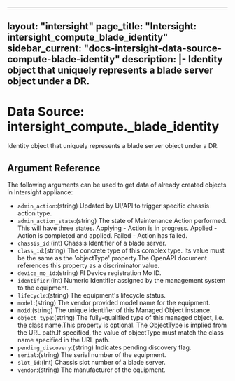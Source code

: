 
---
layout: "intersight"
page_title: "Intersight: intersight_compute_blade_identity"
sidebar_current: "docs-intersight-data-source-compute-blade-identity"
description: |-
Identity object that uniquely represents a blade server object under a DR.
---

# Data Source: intersight_compute._blade_identity
Identity object that uniquely represents a blade server object under a DR.
## Argument Reference
The following arguments can be used to get data of already created objects in Intersight appliance:
* `admin_action`:(string) Updated by UI/API to trigger specific chassis action type. 
* `admin_action_state`:(string) The state of Maintenance Action performed. This will have three states. Applying - Action is in progress. Applied - Action is completed and applied. Failed - Action has failed. 
* `chassis_id`:(int) Chassis Identifier of a blade server. 
* `class_id`:(string) The concrete type of this complex type. Its value must be the same as the 'objectType' property.The OpenAPI document references this property as a discriminator value. 
* `device_mo_id`:(string) FI Device registration Mo ID. 
* `identifier`:(int) Numeric Identifier assigned by the management system to the equipment. 
* `lifecycle`:(string) The equipment's lifecycle status. 
* `model`:(string) The vendor provided model name for the equipment. 
* `moid`:(string) The unique identifier of this Managed Object instance. 
* `object_type`:(string) The fully-qualified type of this managed object, i.e. the class name.This property is optional. The ObjectType is implied from the URL path.If specified, the value of objectType must match the class name specified in the URL path. 
* `pending_discovery`:(string) Indicates pending discovery flag. 
* `serial`:(string) The serial number of the equipment. 
* `slot_id`:(int) Chassis slot number of a blade server. 
* `vendor`:(string) The manufacturer of the equipment. 
